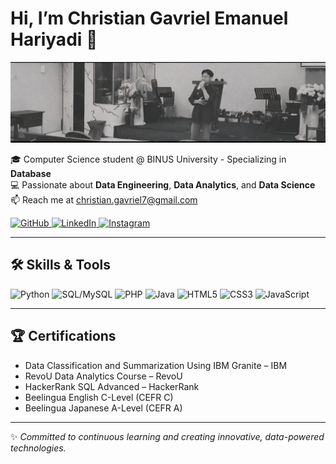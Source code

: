 # Hi, I’m Christian Gavriel Emanuel Hariyadi 👋 

![Christian Gavriel](img/linkedinheader.jpg)

🎓 Computer Science student @ BINUS University - Specializing in **Database**  
💻 Passionate about **Data Engineering**, **Data Analytics**, and **Data Science**  
📫 Reach me at [christian.gavriel7@gmail.com](mailto:christian.gavriel7@gmail.com)  

<!-- Social icons -->
<p align="left">
  <a href="https://github.com/christiangavriel">
    <img src="https://cdn.jsdelivr.net/gh/devicons/devicon/icons/github/github-original.svg" alt="GitHub" width="30" height="30"/>
  </a>
  <a href="https://linkedin.com/in/christiangavriel">
    <img src="https://cdn.jsdelivr.net/gh/devicons/devicon/icons/linkedin/linkedin-original.svg" alt="LinkedIn" width="30" height="30"/>
  </a>
  <a href="https://instagram.com/gavriiiel">
    <img src="https://cdn.jsdelivr.net/gh/simple-icons/simple-icons/icons/instagram.svg" alt="Instagram" width="30" height="30"/>
  </a>
</p>

---

## 🛠️ Skills & Tools  

<p align="left">
  <img src="https://cdn.jsdelivr.net/gh/devicons/devicon/icons/python/python-original.svg" alt="Python" width="40" height="40"/>
  <img src="https://cdn.jsdelivr.net/gh/devicons/devicon/icons/mysql/mysql-original-wordmark.svg" alt="SQL/MySQL" width="40" height="40"/>
  <img src="https://cdn.jsdelivr.net/gh/devicons/devicon/icons/php/php-original.svg" alt="PHP" width="40" height="40"/>
  <img src="https://cdn.jsdelivr.net/gh/devicons/devicon/icons/java/java-original.svg" alt="Java" width="40" height="40"/>
  <img src="https://cdn.jsdelivr.net/gh/devicons/devicon/icons/html5/html5-original.svg" alt="HTML5" width="40" height="40"/>
  <img src="https://cdn.jsdelivr.net/gh/devicons/devicon/icons/css3/css3-original.svg" alt="CSS3" width="40" height="40"/>
  <img src="https://cdn.jsdelivr.net/gh/devicons/devicon/icons/javascript/javascript-original.svg" alt="JavaScript" width="40" height="40"/>
</p>

---

## 🏆 Certifications  

- Data Classification and Summarization Using IBM Granite – IBM  
- RevoU Data Analytics Course – RevoU  
- HackerRank SQL Advanced – HackerRank  
- Beelingua English C-Level (CEFR C)  
- Beelingua Japanese A-Level (CEFR A)

---

✨ _Committed to continuous learning and creating innovative, data-powered technologies._
